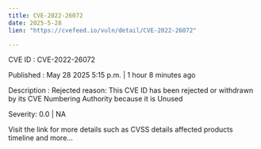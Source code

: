 ```yaml
---
title: CVE-2022-26072
date: 2025-5-28
lien: "https://cvefeed.io/vuln/detail/CVE-2022-26072"

---
```


CVE ID : CVE-2022-26072

Published :  May 28
2025
5:15 p.m. | 1 hour
8 minutes ago

Description : Rejected reason: This CVE ID has been rejected or withdrawn by its CVE Numbering Authority because it is Unused

Severity: 0.0 | NA

Visit the link for more details
such as CVSS details
affected products
timeline
and more...
